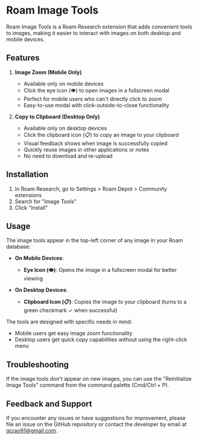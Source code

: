 # Roam Image Tools

Roam Image Tools is a Roam Research extension that adds convenient tools to images, making it easier to interact with images on both desktop and mobile devices.

## Features

1. **Image Zoom (Mobile Only)**

   - Available only on mobile devices
   - Click the eye icon (👁️) to open images in a fullscreen modal
   - Perfect for mobile users who can't directly click to zoom
   - Easy-to-use modal with click-outside-to-close functionality

2. **Copy to Clipboard (Desktop Only)**

   - Available only on desktop devices
   - Click the clipboard icon (📋) to copy an image to your clipboard
   - Visual feedback shows when image is successfully copied
   - Quickly reuse images in other applications or notes
   - No need to download and re-upload

## Installation

1. In Roam Research, go to Settings > Roam Depot > Community extensions
2. Search for "Image Tools"
3. Click "Install"

## Usage

The image tools appear in the top-left corner of any image in your Roam database:

- **On Mobile Devices**:

  - **Eye Icon (👁️)**: Opens the image in a fullscreen modal for better viewing

- **On Desktop Devices**:
  - **Clipboard Icon (📋)**: Copies the image to your clipboard (turns to a green checkmark ✓ when successful)

The tools are designed with specific needs in mind:

- Mobile users get easy image zoom functionality
- Desktop users get quick copy capabilities without using the right-click menu

## Troubleshooting

If the image tools don't appear on new images, you can use the "Reinitialize Image Tools" command from the command palette (Cmd/Ctrl + P).

## Feedback and Support

If you encounter any issues or have suggestions for improvement, please file an issue on the GitHub repository or contact the developer by email at qcrao91@gmail.com.
